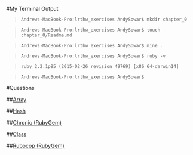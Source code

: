 #My Terminal Output

>```Andrews-MacBook-Pro:lrthw_exercises AndySowar$ mkdir chapter_0```

>```Andrews-MacBook-Pro:lrthw_exercises AndySowar$ touch chapter_0/Readme.md```

>```Andrews-MacBook-Pro:lrthw_exercises AndySowar$ mine .```

>```Andrews-MacBook-Pro:lrthw_exercises AndySowar$ ruby -v```

>```ruby 2.2.1p85 (2015-02-26 revision 49769) [x86_64-darwin14]```

>```Andrews-MacBook-Pro:lrthw_exercises AndySowar$```


#Questions

##[Array](http://ruby-doc.org/core-2.2.0/Array.html "Array functions")

##[Hash](http://ruby-doc.org/core-2.2.0/Hash.html "Hash functions")

##[Chronic (RubyGem)](https://github.com/mojombo/chronic "Chronic (RubyGem)")

##[Class](http://ruby-doc.org/core-2.2.0/Class.html "Class functions")

##[Rubocop (RubyGem)](https://github.com/bbatsov/rubocop "Rubocop Gem")


